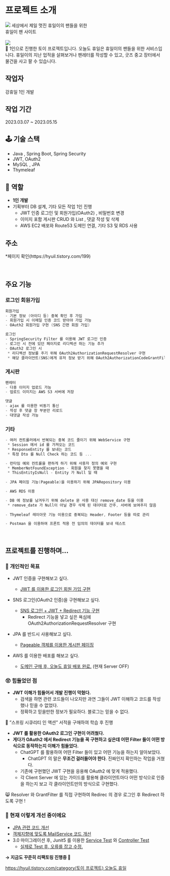 # 프로젝트 소개
<img src="https://img1.daumcdn.net/thumb/R1280x0/?scode=mtistory2&fname=https%3A%2F%2Fblog.kakaocdn.net%2Fdn%2Fpdyvo%2FbtshHMQ3AGA%2FjyJlOfloclRuI5ZtAi7qRK%2Fimg.png">
세상에서 제일 멋진 휴일이의 팬들을 위한<br>
휴일이 팬 사이트
<br><br>

<img src="src/main/resources/static/images/readmeMain.png">

<aside>
🤩 1인으로 진행한 토이 프로젝트입니다. 오늘도 휴일은 휴일이의 팬들을 위한 서비스입니다. 휴일이의 지난 업적을 살펴보거나 팬레터를 작성할 수 있고, 굿즈 중고 장터에서 물건을 사고 팔 수 있습니다.

</aside>

<h2>작업자</h2>
강휴일 1인 개발

<h2>작업 기간</h2>
2023.03.07 ~ 2023.05.15

## 🕹️ 기술 스택

- Java , Spring Boot, Spring Security
- JWT, OAuth2
- MySQL , JPA
- Thymeleaf

## 🤗 역할

- **1인 개발**
- 기획부터 DB 설계, 기타 모든 작업 1인 진행
    - JWT 인증 로그인 및 회원가입(OAuth2) , 비밀번호 변경
    - 이미지 포함 게시판 CRUD 와 List , 댓글 작성 및 삭제
    - AWS EC2 배포와 Route53 도메인 연결, 기타 S3 및 RDS 사용

<h2>주소</h2>
*페이지 확인(https://hyuil.tistory.com/199)<br><br>
<br>



<h2>주요 기능</h2>

<h3>로그인 회원가입</h3>

```swift
회원가입
- 기본 정보 (아이디 등) 중복 확인 후 가입
- 회원가입 시 이메일 인증 코드 받아야 가입 가능
- OAuth2 회원가입 구현 (SNS 간편 회원 가입)

로그인
- SpringSecurity Filter 를 이용해 JWT 로그인 인증
- 로그인 시 전에 있던 페이지로 리디렉션 하는 기능 추가
- OAuth2 로그인 시
 * 리디렉션 정보를 주기 위해 OAuth2AuthorizationRequestResolver 구현
 * 해당 클라이언트(SNS)에게 유저 정보 받기 위해 OAuth2AuthorizationCodeGrantFilter 구현
```


<h3>게시판</h3>



```swift
팬레터
- 다중 이미지 업로드 가능
- 업로드 이미지는 AWS S3 서버에 저장

댓글
- ajax 를 이용한 비동기 통신
- 작성 후 댓글 창 부분만 리로드
- 대댓글 작성 가능
```

<h3>기타</h3>



```swift
- 여러 컨트롤러에서 반복되는 중복 코드 줄이기 위해 WebService 구현
 * Session 에서 id 를 가져오는 코드
 * ResponseEntity 를 보내는 코드
 * 특정 Dto 를 Null Check 하는 코드 등 ...

- 런타임 예외 컨트롤을 편하게 하기 위해 사용자 정의 예외 구현
 * MemberNotFoundException - 회원을 찾지 못했을 때
 * ThisEntityIsNull - Entity 가 Null 일 때
 
- JPA 페이징 기능(Pageable)을 이용하기 위해 JPARepository 이용

- AWS RDS 이용

- DB 에 정보를 남겨두기 위해 delete 문 사용 대신 remove_date 등을 이용
 * remove_date 가 Null이 아닐 경우 삭제 된 데이터로 간주, 서버에 보여주지 않음
 
- Thymeleaf 레이아웃 기능 이용으로 중복되는 Header, Footer 등을 따로 관리

- Postman 을 이용하여 프론트 적용 전 임의의 데이터를 보내 테스트
```
<br>

## 프로젝트를 진행하며…

### 🙌 **개인적인 목표**

- JWT 인증을 구현해보고 싶다.
  - [JWT 를 이용한 로그인 회원 가입 구현](https://hyuil.tistory.com/188)
- SNS 로그인(OAuth2 인증)을 구현해보고 싶다.
  - [SNS 로그인 + JWT + Redirect 기능 구현](https://hyuil.tistory.com/193)
    - Redirect 기능을 넣고 싶은 욕심에 OAuth2AuthorizationRequestResolver 구현

- JPA 를 반드시 사용해보고 싶다.
  - [Pageable 객체를 이용한 게시판 페이징](https://hyuil.tistory.com/192)
- AWS 를 이용한 배포를 해보고 싶다.
  - [도메인 구매 후, 오늘도 휴일 배포 완료.](https://alwaysalsoholiday.com/) (현재 Server OFF)

### 😵 힘들었던 점

- **JWT 이해가 힘들어서 개발 진행이 막혔다.**
  - 검색을 하면 관련 코드들이 나오지만 과연 그들이 JWT 이해하고 코드를 작성했나 믿을 수 없었다.
  - 정확하고 믿을만한 정보가 필요하다. 블로그는 믿을 수 없다.

🤖 ”스프링 시큐리티 인 액션” 서적을 구매하여 학습 후 진행

- **JWT 를 활용한 OAuth2 로그인 구현이 어려웠다.**
- **게다가 OAuth2 에서 Redirect 기능을 꼭 구현하고 싶은데 어떤 Filter 들이 어떤 방식으로 동작하는지 이해가 힘들었다.**
  - ChatGPT 를 활용하여 어떤 Filter 들이 있고 어떤 기능을 하는지 알아보았다.
    - ChatGPT 의 말은 **무조건 걸러들어야 한다**. 진짜인지 확인하는 작업을 거쳤다.
  - 기존에 구현했던 JWT 구현을 응용해 OAuth2 에 맞게 적용했다.
  - 각 Client Server 에 있는 가이드를 활용해 클라이언트마다 어떤 방식으로 인증을 하는지 보고 각 클라이언트만의 방식으로 구현했다.

😸 Resolver 와 GrantFilter 를 직접 구현하여 Redirec 의 경우 로그인 후 Redirect 하도록 구현 !

### **👏 현재 이렇게 개선 중이에요**

- [JPA 관련 코드 개선](https://github.com/h0l1da2/always_also_holiday/commit/322a11df4ad4602d890f04930a96c8390d886913)
- [객체지향에 맞도록 MailService 코드 개선](https://hyuil.tistory.com/204)
- 3.0 마이그레이션 후, Junit5 를 이용한 [Service Test](https://hyuil.tistory.com/212) 와 [Controller Test](https://hyuil.tistory.com/213)
  - [실제로 Test 후, 오류를 잡고 수정.](https://hyuil.tistory.com/214)

**→ 지금도 꾸준히 리팩토링 진행중 🤗**

[https://hyuil.tistory.com/category/토이 프로젝트) 오늘도 휴일](https://hyuil.tistory.com/category/%ED%86%A0%EC%9D%B4%20%ED%94%84%EB%A1%9C%EC%A0%9D%ED%8A%B8%29%20%EC%98%A4%EB%8A%98%EB%8F%84%20%ED%9C%B4%EC%9D%BC)

